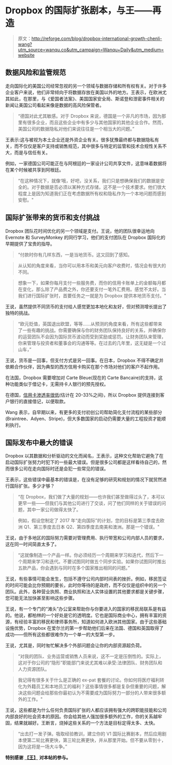 # Dropbox 的国际扩张剧本，与王——再造

> 原文：<http://reforge.com/blog/dropbox-international-growth-chenli-wang?utm_source=wanqu.co&utm_campaign=Wanqu+Daily&utm_medium=website>

## **数据风险和监管规范**

走向国际化的美国公司经常忽视的另一个领域与数据存储和所有权有关。对于许多企业客户来说，他们非常倾向于将数据存放在美国以外的地方。王表示，在欧洲尤其如此，在那里，与《爱国者法案》、美国国家安全局、斯诺登和泄密事件相关的新闻让美国公司看起来像是数据的高风险保管者。

> “德国对此尤其敏感。对于 Dropbox 来说，德国是一个非凡的市场，因为那里有很多企业，而且这些企业中有多少与其他国家的其他企业合作。然而，美国公司的数据隐私对他们来说往往是一个相当大的问题。”

王表示:这与被视为本土企业还是外资企业有关。很多犹豫最终都与数据隐私有关，而不仅仅是客户支持或销售规范，其中很多与特定的监管和技术合规性关系不大，而是与信任有关。

例如，一家德国公司可能正在与阿根廷的一家设计公司共享文件，这意味着数据将在某个时候被共享到阿根廷。

> “在这种情况下，就像‘哦，好吧，没关系，我们只是想确保我们的数据是安全的。对于数据是否必须以某种方式存储，这不是一个技术要求。他们很大程度上是因为知道我们正在考虑数据所有权和隐私作为一个本地问题而感到安慰。"

## **国际扩张带来的货币和支付挑战**

Dropbox 团队花时间优化的另一个领域是支付。王说，他的团队很幸运地向 Evernote 和 SurveyMonkey 的同行学习，他们的支付团队在 Dropbox 国际化的早期提供了宝贵的指导。

> “付款时你有几样东西，一是当地货币。这又回到了感知。

> 从认知的角度来看，当你可以用本币和美元向客户收费时，情况会有很大的不同。

> 想象一下，如果你每月支付一些服务费，而你的信用卡账单上的金额每月都在变化，那么除了产品费之外，你还要支付一笔外汇费用。感觉不太好。当我们进行国际扩张时，首要任务之一就是为 Dropbox 提供本地货币支付。"

王说，虽然提供不同货币的支付给人感觉更加本地化和友好，但对预测增长提出了独特的挑战。

> “欧元贬值，英国退出欧盟，等等……从预测的角度来看，所有这些都带来了一些有趣的挑战。你需要确保与你的财务团队保持良好的关系，并确保你的运营团队不会因为国际货币波动而受到奖励或惩罚。让财务团队来管理，你来管理与投资者和董事会的沟通等等。在过去的几年里，这无疑是一个过山车，”

王说，货币是一回事，但支付方式是另一回事。在日本，Dropbox 不得不确定并依赖合作伙伴，因为典型的西方信用卡购买在那个市场对他们的客户不起作用。

在法国，Dropbox 需要增加对 Carte Bleue(现在的 Carte Bancaire)的支持，这种功能类似于借记卡，无需持卡人银行的预先授权。

在德国，[信用卡渗透率很低](https://www.ecommerceworldwide.com/AcuCustom/Sitename/DAM/002/Finance_German_Passport.pdf)(估计在 20-33%之间)，所以 Dropbox 提供连接到客户银行的直接借记，以便取款。

Wang 表示，自早期以来，有更多的支付初创公司帮助简化支付流程的某些部分(Braintree、Adyen、Stripe)，但大多数国家的启动仍需要大量的工程投资才能顺利执行。

## **国际发布中最大的错误**

Dropbox 以其数据和分析驱动的文化而闻名，王表示，这种文化帮助它避免了在启动国际扩张努力时犯下的一些最大错误。但是很多公司都是这样看待自己的，然而很多公司在走向国际时还是会犯一些常见的错误。

王表示，这些错误中最基本的错误是，在没有足够的研究和规划的情况下就贸然进行国际扩张。多少才够？

> “在 Dropbox，我们做了大量的规划——也许我们甚至做得过头了，本可以更早一些——但我们与其他公司进行了交谈，问了他们同样的关于错误的问题，其中一家公司做得太快了。

> 例如，假设您制定了 2017 年“走向国际”的计划，您的目标是第三季度去欧洲 Q1、第三季度去日本 Q2、第四季度去南美和澳洲。那是一个错误。"

王说，由于多地区的国际努力需要对管理费用、执行带宽和公司内部人员的要求，这在同一时间简直太多了。

> “这就像制造一个产品一样。你必须经历一个周期来学习和迭代，然后下一个周期来学习和迭代。不要试图同时做五个同步实验。如果你试图同时推出五款产品，你会遇到与同时在多个国家推出相同的问题。”

王说，有些事情可能会发生，包括不遵守公司内部时间表的挫折。例如，移民签证的时间可能会比你预期的要长，此时你等待的是政府，而不仅仅是组织中的另一个团队。此外，各种营业执照、商业执照和法人实体设置的其他要求都是关键步骤，您可能无法加快甚至影响这些步骤。

王说，有一个专门的“滩头”办公室来帮助你与你要进入的国家的移民局联系是有益的。他说，都柏林的一个好处是它的透明度。它也是国际商业中心，拥有丰富的资源，有经验丰富的移民和律师事务所，知道如何进入欧洲其他国家。由于这些基础设施优势，Dropbox 在爱尔兰的第一步帮助他们后来在法国、德国和英国取得了成功——但所有这些都很难作为一个单一的大型第一步。

王说，尤其是，同时匆忙解决多个外部问题会让你的内部资源超负荷。

> “对我的团队、业务运营或销售人员来说，这不一定是压倒性的。实际上，这对于你公司的“隐形”职能部门来说尤其难以承受:法律团队、财务团队和人力资源团队。

> 我记得有很多关于什么是正确的 ex-pat 套餐的讨论。你如何将医疗福利转化为外籍员工和本地员工的福利？这些事情很多都是复杂但重要的问题，解决这些问题会给那些你最初认为不需要成为国际努力一部分的人带来很多额外的工作。"

王说，这些都是为什么任何负责国际扩张的人都应该拥有强大的跨职能技能和公司内部良好的社会资本的原因。你会给其他人强加很多额外的工作，你的关系越牢固，结果就越好。王断言，烧掉这些关系的一个方法是目标定得太多、太快。

> “出去打一发子弹。吸取经验教训，建立你的 V1 国际比赛剧本，然后应用剧本使第二轮比赛更快，第三轮比赛更快，并从那里开始。但不要从零到十，因为这将是一场大斗争。”

**特别感谢** [**【王】**](https://angel.co/chenli-wang) **对本帖的参与。**